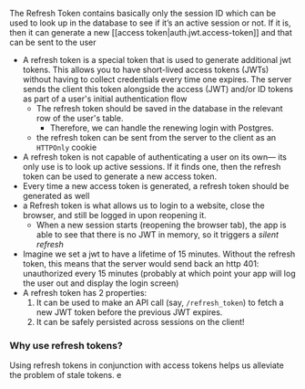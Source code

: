 
The Refresh Token contains basically only the session ID which can be used to look up in the database to see if it’s an active session or not. If it is, then it can generate a new [[access token|auth.jwt.access-token]] and that can be sent to the user
- A refresh token is a special token that is used to generate additional jwt tokens. This allows you to have short-lived access tokens (JWTs) without having to collect credentials every time one expires. The server sends the client this token alongside the access (JWT) and/or ID tokens as part of a user's initial authentication flow
	- The refresh token should be saved in the database in the relevant row of the user's table.
		- Therefore, we can handle the renewing login with Postgres.
	- the refresh token can be sent from the server to the client as an `HTTPOnly` cookie
- A refresh token is not capable of authenticating a user on its own— its only use is to look up active sessions. If it finds one, then the refresh token can be used to generate a new access token.
- Every time a new access token is generated, a refresh token should be generated as well
- a Refresh token is what allows us to login to a website, close the browser, and still be logged in upon reopening it.
	- When a new session starts (reopening the browser tab), the app is able to see that there is no JWT in memory, so it triggers a *silent refresh*
- Imagine we set a jwt to have a lifetime of 15 minutes. Without the refresh token, this means that the server would send back an http 401: unauthorized every 15 minutes (probably at which point your app will log the user out and display the login screen)
- A refresh token has 2 properties:
	1. It can be used to make an API call (say, `/refresh_token`) to fetch a new JWT token before the previous JWT expires.
	2. It can be safely persisted across sessions on the client!

### Why use refresh tokens?
Using refresh tokens in conjunction with access tokens helps us alleviate the problem of stale tokens. e
